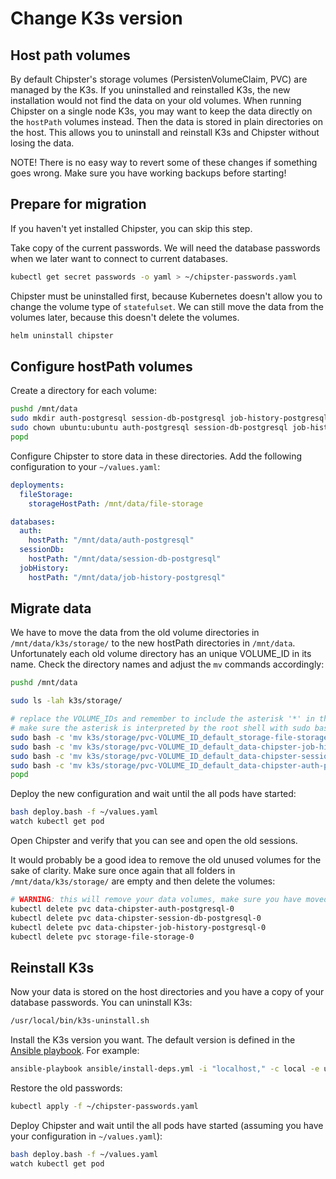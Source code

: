 # Change K3s version

## Host path volumes

By default Chipster's storage volumes (PersistenVolumeClaim, PVC) are managed by the K3s. If you uninstalled and reinstalled K3s, the new installation would not find the data on your old volumes. When running Chipster on a single node K3s, you may
want to keep the data directly on the `hostPath` volumes instead. Then the data is stored in plain directories on the host. This allows you to uninstall and reinstall K3s and Chipster without losing the data.

NOTE! There is no easy way to revert some of these changes if something goes wrong. Make sure you have working backups before starting!

## Prepare for migration

If you haven't yet installed Chipster, you can skip this step.

Take copy of the current passwords. We will need the database passwords when we later want to connect to current databases.

```bash
kubectl get secret passwords -o yaml > ~/chipster-passwords.yaml
```

Chipster must be uninstalled first, because Kubernetes doesn't allow you to change the volume type of `statefulset`. We can still move the data from the volumes later, because this doesn't delete the volumes.

```bash
helm uninstall chipster
```

## Configure hostPath volumes

Create a directory for each volume:

```bash
pushd /mnt/data
sudo mkdir auth-postgresql session-db-postgresql job-history-postgresql file-storage
sudo chown ubuntu:ubuntu auth-postgresql session-db-postgresql job-history-postgresql file-storage
popd
```

Configure Chipster to store data in these directories. Add the following configuration to your `~/values.yaml`:

```yaml
deployments:
  fileStorage:
    storageHostPath: /mnt/data/file-storage

databases:
  auth:
    hostPath: "/mnt/data/auth-postgresql"
  sessionDb:
    hostPath: "/mnt/data/session-db-postgresql"
  jobHistory:
    hostPath: "/mnt/data/job-history-postgresql"
```

## Migrate data

We have to move the data from the old volume directories in `/mnt/data/k3s/storage/` to the new hostPath directories in `/mnt/data`.
Unfortunately each old volume directory has an unique VOLUME_ID in its name. Check the directory names and adjust the `mv` commands accordingly:

```bash
pushd /mnt/data

sudo ls -lah k3s/storage/

# replace the VOLUME_IDs and remember to include the asterisk '*' in the end
# make sure the asterisk is interpreted by the root shell with sudo bash -c '*', because only root can list files under k3s/storage
sudo bash -c 'mv k3s/storage/pvc-VOLUME_ID_default_storage-file-storage-0/* file-storage'
sudo bash -c 'mv k3s/storage/pvc-VOLUME_ID_default_data-chipster-job-history-postgresql-0/* job-history-postgresql'
sudo bash -c 'mv k3s/storage/pvc-VOLUME_ID_default_data-chipster-session-db-postgresql-0/* session-db-postgresql'
sudo bash -c 'mv k3s/storage/pvc-VOLUME_ID_default_data-chipster-auth-postgresql-0/* auth-postgresql'
popd
```

Deploy the new configuration and wait until the all pods have started:

```bash
bash deploy.bash -f ~/values.yaml
watch kubectl get pod
```

Open Chipster and verify that you can see and open the old sessions.

It would probably be a good idea to remove the old unused volumes for the sake of clarity. Make sure once again that all folders in `/mnt/data/k3s/storage/` are empty and then delete the volumes:

```bash
# WARNING: this will remove your data volumes, make sure you have moved your data!
kubectl delete pvc data-chipster-auth-postgresql-0
kubectl delete pvc data-chipster-session-db-postgresql-0
kubectl delete pvc data-chipster-job-history-postgresql-0
kubectl delete pvc storage-file-storage-0
```

## Reinstall K3s

Now your data is stored on the host directories and you have a copy of your database passwords. You can uninstall K3s:

```bash
/usr/local/bin/k3s-uninstall.sh
```

Install the K3s version you want. The default version is defined in the [Ansible playbook](https://github.com/chipster/chipster-openshift/blob/k3s/k3s/ansible/install-deps.yml). For example:

```bash
ansible-playbook ansible/install-deps.yml -i "localhost," -c local -e user=$(whoami) -e k3s_version=v1.26.3+k3s1
```

Restore the old passwords:

```bash
kubectl apply -f ~/chipster-passwords.yaml
```

Deploy Chipster and wait until the all pods have started (assuming you have your configuration in `~/values.yaml`):

```bash
bash deploy.bash -f ~/values.yaml
watch kubectl get pod
```
